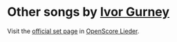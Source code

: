 
# Other songs by [Ivor Gurney](..)

Visit the [official set page] in [OpenScore Lieder].

[official set page]: https://musescore.com/openscore-lieder-corpus/sets/5103526
[OpenScore Lieder]: https://musescore.com/openscore-lieder-corpus
